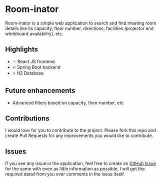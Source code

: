 # Room-inator

Room-inator is a simple web application to search and find meeting room details like its capacity, floor number, directions, facilities (projector and whiteboard availability), etc.

## Highlights

-   ✨ React JS frontend
-   🔥 Spring Boot backend
-   ⚡ H2 Database

## Future enhancements

-   Advanced filters based on capacity, floor number, etc

## Contributions

I would love for you to contribute to the project. Please fork this repo and create Pull Requests for any improvements you would like to contribute.

## Issues

If you see any issue in the application, feel free to create an [GitHub Issue](https://github.com/anushibin007/room-inator/issues) for the same with even as little information as possible. I will get the required detail from you over comments in the issue itself.
